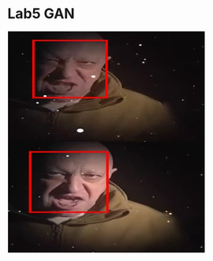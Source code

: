 # Lab5 GAN   
![1](https://raw.githubusercontent.com/evilbebra/CV_labs/master/Lab5.%20MobileNet/result.jpg)     